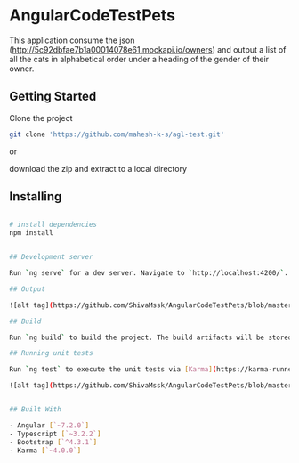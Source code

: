 # AngularCodeTestPets

This application consume the json (http://5c92dbfae7b1a00014078e61.mockapi.io/owners) and output a list of all the cats in alphabetical order under a heading of the gender of their owner.

## Getting Started

Clone the project 
```bash
git clone 'https://github.com/mahesh-k-s/agl-test.git'
```
or

download the zip and extract to a local directory

## Installing

```bash

# install dependencies 
npm install


## Development server

Run `ng serve` for a dev server. Navigate to `http://localhost:4200/`. The app will automatically reload if you change any of the source files.

## Output

![alt tag](https://github.com/ShivaMssk/AngularCodeTestPets/blob/master/src/assets/output.png)

## Build

Run `ng build` to build the project. The build artifacts will be stored in the `dist/` directory. Use the `--prod` flag for a production build.

## Running unit tests

Run `ng test` to execute the unit tests via [Karma](https://karma-runner.github.io).

![alt tag](https://github.com/ShivaMssk/AngularCodeTestPets/blob/master/src/assets/unitTest.png)


## Built With

- Angular [`~7.2.0`]
- Typescript [`~3.2.2`]
- Bootstrap [`^4.3.1`]
- Karma [`~4.0.0`]

